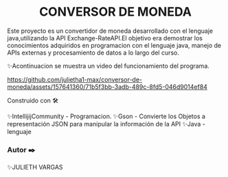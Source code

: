 <h1 align="center">CONVERSOR DE MONEDA</h1>
<P>Este proyecto es un convertidor de moneda desarrollado con el lenguaje java,utilizando la API Exchange-RateAPI.El objetivo era demostrar los conocimientos adquiridos en programacion con el lenguaje java, manejo de APIs externas y procesamiento de datos a lo largo del curso.  </P>

<P>✨Acontinuacion se muestra un video del funcionamiento del programa.</P>

https://github.com/julietha1-max/conversor-de-moneda/assets/157641360/71b5f3bb-3adb-489c-8fd5-046d9014ef84
<p>Construido con 🛠️ </p>
<p>✨IntellijijCommunity - Programacion.
   ✨Gson - Convierte los Objetos a representación JSON para manipular la información de la API 
   ✨Java - lenguaje </p>

   <h3>Autor ✒️</h3>
   <p>✨JULIETH VARGAS</p>

